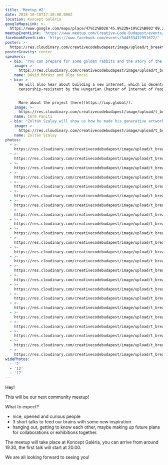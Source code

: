 ```yaml
---
title: 'Meetup #2'
date: 2018-10-18T17:30:00.000Z
location: Koncept Galéria
googleMapsLink: >-
  https://www.google.com/maps/place/47%C2%B028'45.9%22N+19%C2%B003'09.2%22E/@47.479427,19.052546,17z/data=!3m1!4b1!4m5!3m4!1s0x0:0x0!8m2!3d47.479427!4d19.052546
meetupEventLink: 'https://www.meetup.com/Creative-Code-Budapest/events/qnhgzpyxqbjb/'
facebookEventLink: 'https://www.facebook.com/events/344533412951672/'
poster: >-
  https://res.cloudinary.com/creativecodebudapest/image/upload/t_breakthumbnails/v1574805951/cc2/creativecodemeetup_2_kjxomv.jpg
posterGravity: center
speakers:
  - bio: "You can prepare for some golden rabbits and the story of the VR Lada by Olga Kocsi and Dávid Mórász!  Olga will talk about the art and rabbit part, Dávid about the programming.\r\n\nMore about Olga's work [here](<www.behance.net/nyulga //>) and [here](www.nyulga.com), and about Dávid's [here](www.mcro.de)."
    image: >-
      https://res.cloudinary.com/creativecodebudapest/image/upload/t_breakthumbnails/v1574805972/cc2/moraszdavid_r6vby7.jpg
    name: Dávid Mórász and Olga Kocsi
  - bio: >-
      We will also hear about building a new internet, which is decentralised &
      censorship-resistent by the Hungarian Chapter of Internet of People. 


      More about the project [here](https://iop.global/).
    image: >-
      https://res.cloudinary.com/creativecodebudapest/image/upload/t_breakthumbnails/v1574805977/cc2/internetofpeople_zsmwdy.jpg
    name: Imre Paniti
  - bio: "Zoltán Szalay will show us how he made his generative artworks for the RoboPopX exhibition, so we will see how his visuals developed from the beginning idea/code in Processing until the finished design.\r\n\nFind Zoli's work [here](<ello.co/insgraphizm //>) and [here](www.instagram.com/insgraphizm)."
    image: >-
      https://res.cloudinary.com/creativecodebudapest/image/upload/t_breakthumbnails/v1574805980/cc2/szalayzoli_klvj2j.jpg
    name: Zoltán Szalay
photos:
  - >-
    https://res.cloudinary.com/creativecodebudapest/image/upload/t_breakthumbnails/v1574808107/cc2/DSC03395_p5r5in.jpg
  - >-
    https://res.cloudinary.com/creativecodebudapest/image/upload/t_breakthumbnails/v1574808105/cc2/DSC03391_irq8gv.jpg
  - >-
    https://res.cloudinary.com/creativecodebudapest/image/upload/t_breakthumbnails/v1574808103/cc2/DSC03389_wkyigv.jpg
  - >-
    https://res.cloudinary.com/creativecodebudapest/image/upload/t_breakthumbnails/v1574808103/cc2/DSC03375_dod3ke.jpg
  - >-
    https://res.cloudinary.com/creativecodebudapest/image/upload/t_breakthumbnails/v1574808103/cc2/DSC03372_oflqyb.jpg
  - >-
    https://res.cloudinary.com/creativecodebudapest/image/upload/t_breakthumbnails/v1574808101/cc2/DSC03366_mfmdy4.jpg
  - >-
    https://res.cloudinary.com/creativecodebudapest/image/upload/t_breakthumbnails/v1574808100/cc2/DSC03377_dvlfdu.jpg
  - >-
    https://res.cloudinary.com/creativecodebudapest/image/upload/t_breakthumbnails/v1574808100/cc2/DSC03374_rbul27.jpg
  - >-
    https://res.cloudinary.com/creativecodebudapest/image/upload/t_breakthumbnails/v1574808096/cc2/DSC03362_uifbpa.jpg
  - >-
    https://res.cloudinary.com/creativecodebudapest/image/upload/t_breakthumbnails/v1574808088/cc2/DSC03352_kyhqra.jpg
  - >-
    https://res.cloudinary.com/creativecodebudapest/image/upload/t_breakthumbnails/v1574808086/cc2/DSC03357_vi5amr.jpg
  - >-
    https://res.cloudinary.com/creativecodebudapest/image/upload/t_breakthumbnails/v1574808085/cc2/DSC03338_wyggjk.jpg
  - >-
    https://res.cloudinary.com/creativecodebudapest/image/upload/t_breakthumbnails/v1574808079/cc2/DSC03354_roqhiy.jpg
  - >-
    https://res.cloudinary.com/creativecodebudapest/image/upload/t_breakthumbnails/v1574808076/cc2/DSC03402_qvzife.jpg
  - >-
    https://res.cloudinary.com/creativecodebudapest/image/upload/t_breakthumbnails/v1574808076/cc2/DSC03337_zhslof.jpg
  - >-
    https://res.cloudinary.com/creativecodebudapest/image/upload/t_breakthumbnails/v1574808071/cc2/DSC03334_ejcrwe.jpg
  - >-
    https://res.cloudinary.com/creativecodebudapest/image/upload/t_breakthumbnails/v1574808067/cc2/DSC03346_zxyhrk.jpg
  - >-
    https://res.cloudinary.com/creativecodebudapest/image/upload/t_breakthumbnails/v1574808064/cc2/DSC03336_m2pos7.jpg
  - >-
    https://res.cloudinary.com/creativecodebudapest/image/upload/t_breakthumbnails/v1574808060/cc2/DSC03341_tgp4de.jpg
  - >-
    https://res.cloudinary.com/creativecodebudapest/image/upload/t_breakthumbnails/v1574808053/cc2/DSC03325_f7upgo.jpg
  - >-
    https://res.cloudinary.com/creativecodebudapest/image/upload/t_breakthumbnails/v1574808052/cc2/DSC03331_dhpvcq.jpg
  - >-
    https://res.cloudinary.com/creativecodebudapest/image/upload/t_breakthumbnails/v1574808049/cc2/DSC03399_dbxkno.jpg
  - >-
    https://res.cloudinary.com/creativecodebudapest/image/upload/t_breakthumbnails/v1574808043/cc2/DSC03398_k13c4g.jpg
widePhotos:
  - '2'
  - '12'
  - '17'
---
```

Hey!

This will be our next community meetup!

What to expect?

* nice, opened and curious people
* 3 short talks to feed our brains with some new inspiration
* hanging out, getting to know each other, maybe making up future plans for collaborations or exhibitions together.

The meetup will take place at Koncept Galéria, you can arrive from around 19.30, the first talk will start at 20.00.

We are all looking forward to seeing you!
